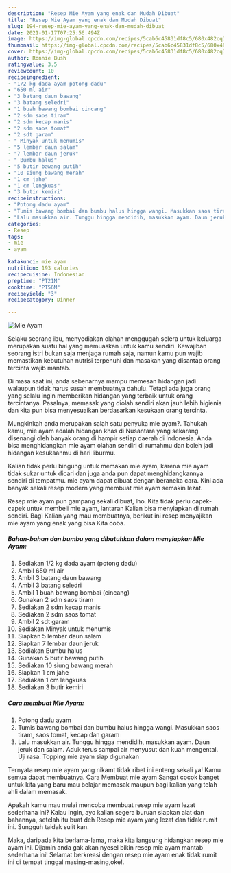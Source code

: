 ```yaml
---
description: "Resep Mie Ayam yang enak dan Mudah Dibuat"
title: "Resep Mie Ayam yang enak dan Mudah Dibuat"
slug: 194-resep-mie-ayam-yang-enak-dan-mudah-dibuat
date: 2021-01-17T07:25:56.494Z
image: https://img-global.cpcdn.com/recipes/5cab6c45831df8c5/680x482cq70/mie-ayam-foto-resep-utama.jpg
thumbnail: https://img-global.cpcdn.com/recipes/5cab6c45831df8c5/680x482cq70/mie-ayam-foto-resep-utama.jpg
cover: https://img-global.cpcdn.com/recipes/5cab6c45831df8c5/680x482cq70/mie-ayam-foto-resep-utama.jpg
author: Ronnie Bush
ratingvalue: 3.5
reviewcount: 10
recipeingredient:
- "1/2 kg dada ayam potong dadu"
- "650 ml air"
- "3 batang daun bawang"
- "3 batang seledri"
- "1 buah bawang bombai cincang"
- "2 sdm saos tiram"
- "2 sdm kecap manis"
- "2 sdm saos tomat"
- "2 sdt garam"
- " Minyak untuk menumis"
- "5 lembar daun salam"
- "7 lembar daun jeruk"
- " Bumbu halus"
- "5 butir bawang putih"
- "10 siung bawang merah"
- "1 cm jahe"
- "1 cm lengkuas"
- "3 butir kemiri"
recipeinstructions:
- "Potong dadu ayam"
- "Tumis bawang bombai dan bumbu halus hingga wangi. Masukkan saos tiram, saos tomat, kecap dan garam"
- "Lalu masukkan air. Tunggu hingga mendidih, masukkan ayam. Daun jeruk dan salam. Aduk terus sampai air menyusut dan kuah mengental. Uji rasa. Topping mie ayam siap digunakan"
categories:
- Resep
tags:
- mie
- ayam

katakunci: mie ayam 
nutrition: 193 calories
recipecuisine: Indonesian
preptime: "PT21M"
cooktime: "PT56M"
recipeyield: "3"
recipecategory: Dinner

---
```



![Mie Ayam](https://img-global.cpcdn.com/recipes/5cab6c45831df8c5/680x482cq70/mie-ayam-foto-resep-utama.jpg)

Selaku seorang ibu, menyediakan olahan menggugah selera untuk keluarga merupakan suatu hal yang memuaskan untuk kamu sendiri. Kewajiban seorang istri bukan saja menjaga rumah saja, namun kamu pun wajib memastikan kebutuhan nutrisi terpenuhi dan masakan yang disantap orang tercinta wajib mantab.

Di masa  saat ini, anda sebenarnya mampu memesan hidangan jadi walaupun tidak harus susah membuatnya dahulu. Tetapi ada juga orang yang selalu ingin memberikan hidangan yang terbaik untuk orang tercintanya. Pasalnya, memasak yang diolah sendiri akan jauh lebih higienis dan kita pun bisa menyesuaikan berdasarkan kesukaan orang tercinta. 



Mungkinkah anda merupakan salah satu penyuka mie ayam?. Tahukah kamu, mie ayam adalah hidangan khas di Nusantara yang sekarang disenangi oleh banyak orang di hampir setiap daerah di Indonesia. Anda bisa menghidangkan mie ayam olahan sendiri di rumahmu dan boleh jadi hidangan kesukaanmu di hari liburmu.

Kalian tidak perlu bingung untuk memakan mie ayam, karena mie ayam tidak sukar untuk dicari dan juga anda pun dapat menghidangkannya sendiri di tempatmu. mie ayam dapat dibuat dengan beraneka cara. Kini ada banyak sekali resep modern yang membuat mie ayam semakin lezat.

Resep mie ayam pun gampang sekali dibuat, lho. Kita tidak perlu capek-capek untuk membeli mie ayam, lantaran Kalian bisa menyiapkan di rumah sendiri. Bagi Kalian yang mau membuatnya, berikut ini resep menyajikan mie ayam yang enak yang bisa Kita coba.

<!--inarticleads1-->

##### Bahan-bahan dan bumbu yang dibutuhkan dalam menyiapkan Mie Ayam:

1. Sediakan 1/2 kg dada ayam (potong dadu)
1. Ambil 650 ml air
1. Ambil 3 batang daun bawang
1. Ambil 3 batang seledri
1. Ambil 1 buah bawang bombai (cincang)
1. Gunakan 2 sdm saos tiram
1. Sediakan 2 sdm kecap manis
1. Sediakan 2 sdm saos tomat
1. Ambil 2 sdt garam
1. Sediakan  Minyak untuk menumis
1. Siapkan 5 lembar daun salam
1. Siapkan 7 lembar daun jeruk
1. Sediakan  Bumbu halus
1. Gunakan 5 butir bawang putih
1. Sediakan 10 siung bawang merah
1. Siapkan 1 cm jahe
1. Sediakan 1 cm lengkuas
1. Sediakan 3 butir kemiri




<!--inarticleads2-->

##### Cara membuat Mie Ayam:

1. Potong dadu ayam
1. Tumis bawang bombai dan bumbu halus hingga wangi. Masukkan saos tiram, saos tomat, kecap dan garam
1. Lalu masukkan air. Tunggu hingga mendidih, masukkan ayam. Daun jeruk dan salam. Aduk terus sampai air menyusut dan kuah mengental. Uji rasa. Topping mie ayam siap digunakan




Ternyata resep mie ayam yang nikamt tidak ribet ini enteng sekali ya! Kamu semua dapat membuatnya. Cara Membuat mie ayam Sangat cocok banget untuk kita yang baru mau belajar memasak maupun bagi kalian yang telah ahli dalam memasak.

Apakah kamu mau mulai mencoba membuat resep mie ayam lezat sederhana ini? Kalau ingin, ayo kalian segera buruan siapkan alat dan bahannya, setelah itu buat deh Resep mie ayam yang lezat dan tidak rumit ini. Sungguh taidak sulit kan. 

Maka, daripada kita berlama-lama, maka kita langsung hidangkan resep mie ayam ini. Dijamin anda gak akan nyesel bikin resep mie ayam mantab sederhana ini! Selamat berkreasi dengan resep mie ayam enak tidak rumit ini di tempat tinggal masing-masing,oke!.

